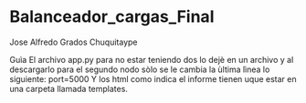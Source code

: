# Balanceador_cargas_Final
Jose Alfredo Grados Chuquitaype

Guìa
El archivo app.py para no estar teniendo dos lo dejè en un archivo y al descargarlo para el segundo nodo sòlo se le cambia la ùltima lìnea lo siguiente:
port=5000
 Y los html como indica el informe tienen uque estar en una carpeta llamada templates.
